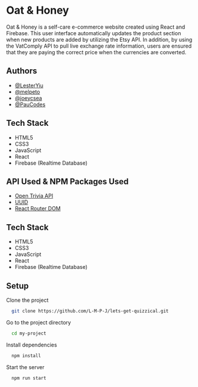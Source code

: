
# Oat & Honey


Oat & Honey is a self-care e-commerce website created using React and Firebase. This user interface automatically updates the product section when new products are added by utilizing the Etsy API. In addition, by using the VatComply API to pull live exchange rate information, users are ensured that they are paying the correct price when the currencies are converted.



## Authors

- [@LesterYiu](https://github.com/LesterYiu)
- [@melpeto](https://github.com/melpeto)
- [@joeycsea](https://github.com/joeycsea)
- [@PauCodes](https://github.com/PauCodes)

## Tech Stack

- HTML5
- CSS3
- JavaScript
- React
- Firebase (Realtime Database)

## API Used & NPM Packages Used
- [Open Trivia API](https://opentdb.com/api_config.php)
- [UUID](https://www.npmjs.com/package/uuid)
- [React Router DOM](https://www.npmjs.com/package/react-router-dom)

## Tech Stack

- HTML5
- CSS3
- JavaScript
- React
- Firebase (Realtime Database)

## Setup

Clone the project

```bash
  git clone https://github.com/L-M-P-J/lets-get-quizzical.git
```

Go to the project directory

```bash
  cd my-project
```

Install dependencies

```bash
  npm install
```

Start the server

```bash
  npm run start
```